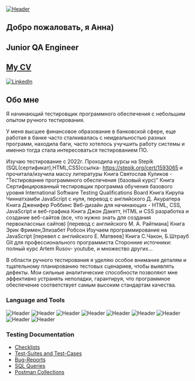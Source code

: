 [![Header](https://github.com/artichokeee/artichokeee/blob/main/assets/Frame%20635%20(3).png)](https://artsiomrusau.com/)
<div id="header" aling="center"> 

## Добро пожаловать, я Анна)

## Junior QA Engineer
<a href="linkedin-url" >

## My CV
<img scr="" alt="LinkedIn"/>
</a>

## Обо мне
Я начинающий тестировщик программного обеспечения с небольшим опытом ручного тестирования. 

У меня высшее финансовое образование в банковской сфере, еще работая в банке часто сталкивалась с неидеальностью разных программ, находила баги, часто хотелось учучшить работу системы и именно тогда стала интересоваться тестированием ПО. 

Изучаю тестирование с 2022г. 
Проходила курсы на Stepik (SQL(сертификат),HTML,CSS)ссылка- https://stepik.org/cert/1593065 и прочитала/изучила массу литературы
Книга Святослав Куликов - "Тестирование программного обеспечения (базовый курс)"
Книга Сертифицированный тестировщик программа обучения базового уровня International Software Testing Qualifications Board
Книга Кирупа Чиннатхамби JavaScript с нуля, перевод с английского Д. Акуратера
Книга Дженифер Роббинс Веб-дизайн для начинающих - HTML, CSS, JavaScript и веб-графика 
Книга Джон Дакетт, HTML и CSS разработка и создание веб-сайтов (все, что нужно знать для создания первоклассных сайтов) [перевод с английского М. А. Райтмана]
Книга Эрик Фримен,Элизабет Робсон Изучаем программирование на JavaScript [перевел с английского Е. Матвеев]
Книга С.Чакон, Б.Штрауб Git для профессионального программиста
Сторонние источники: полный курс Artem Rusov- youtube, и множество других...

В области ручного тестирования я уделяю особое внимание деталям и тщательному планированию тестовых сценариев, чтобы выявлять дефекты. Мои сильные аналитические способности позволяют мне эффективно устранять неполадки, гарантируя, что программное обеспечение соответствует самым высоким стандартам качества.


### Language and Tools
![Header](https://img.shields.io/badge/Jira-090909?style=for-the-badge&logo=jira&logoColor=136be1)
![Header](https://img.shields.io/badge/Postman-090909?style=for-the-badge&logo=postman&logoColor=f76935)
![Header](https://img.shields.io/badge/Github-090909?style=for-the-badge&logo=github&logoColor=8cc4d7)
![Header](https://img.shields.io/badge/Figma-090909?style=for-the-badge&logo=figma&logoColor=7d5fa6)
![Header](https://img.shields.io/badge/MySQL-090909?style=for-the-badge&logo=mysql&logoColor=00618a)
![Header](https://img.shields.io/badge/TestRail-090909?style=for-the-badge&logo=&logoColor=71b556)
![Header](https://img.shields.io/badge/HTML-090909?style=for-the-badge&logo=html5&logoColor=#E34F26)
![Header](https://img.shields.io/badge/CSS3-090909?style=for-the-badge&logo=CSS3&logoColor=#1572B6)
![Header](https://img.shields.io/badge/visual%20studio%20code-090909?style=for-the-badge&logo=visual%20studio%20code&logoColor=#007ACC)


### Testing Documentation

- [Checklists](https://github.com/artichokeee/checklist)
- [Test-Suites and Test-Cases](https://github.com/artichokeee/test-cases)
- [Bug-Reports](https://github.com/artichokeee/bug-reports)
- [SQL Queries](https://github.com/artichokeee/SQL)
- [Postman Collections](https://github.com/artichokeee/postman)


